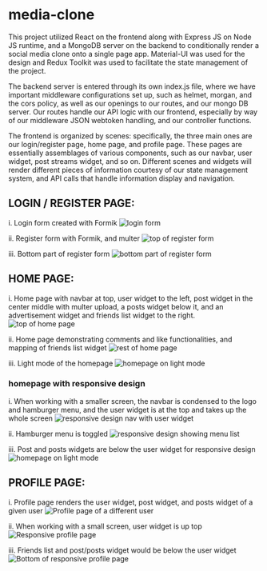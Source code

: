 # media-clone

This project utilized React on the frontend along with Express JS on Node JS runtime, and a MongoDB server on the backend to conditionally render a social media clone onto a single page app. Material-UI was used for the design and Redux Toolkit was used to facilitate the state management of the project. 

The backend server is entered through its own index.js file, where we have important middleware configurations set up, such as helmet, morgan, and the cors policy, as well as our openings to our routes, and our mongo DB server. Our routes handle our API logic with our frontend, especially by way of our middleware JSON webtoken handling, and our controller functions. 

The frontend is organized by scenes: specifically, the three main ones are our login/register page, home page, and profile page. These pages are essentially assemblages of various components, such as our navbar, user widget, post streams widget, and so on. Different scenes and widgets will render different pieces of information courtesy of our state management system, and API calls that handle information display and navigation. 

## LOGIN / REGISTER PAGE:

i. Login form created with Formik
![login form](/public/assets/login.png)

ii. Register form with Formik, and multer
![top of register form](/public/assets/register1.png)

iii. Bottom part of register form 
![bottom part of register form](/public/assets/register2.png)

## HOME PAGE:

i. Home page with navbar at top, user widget to the left, post widget in the center middle with multer upload, a posts widget below it, and an advertisement widget and friends list widget to the right. 
![top of home page](/public/assets/homepage1.png)

ii. Home page demonstrating comments and like functionalities, and mapping of friends list widget 
![rest of home page](/public/assets/homepage2.png)

iii. Light mode of the homepage 
![homepage on light mode](/public/assets/homepageL.png)

### homepage with responsive design

i. When working with a smaller screen, the navbar is condensed to the logo and hamburger menu, and the user widget is at the top and takes up the whole screen
![responsive design nav with user widget](/public/assets/rhomepage1.png)

ii. Hamburger menu is toggled
![responsive design showing menu list](/public/assets/rhomepage2.png)

iii. Post and posts widgets are below the user widget for responsive design
![homepage on light mode](/public/assets/rhomepage3.png)

## PROFILE PAGE:

i. Profile page renders the user widget, post widget, and posts widget of a given user
![Profile page of a different user](/public/assets/profilepage.png)

ii. When working with a small screen, user widget is up top 
![Responsive profile page](/public/assets/rprofilepage1.png)

iii. Friends list and post/posts widget would be below the user widget
![Bottom of responsive profile page](/public/assets/rprofilepage2.png)

